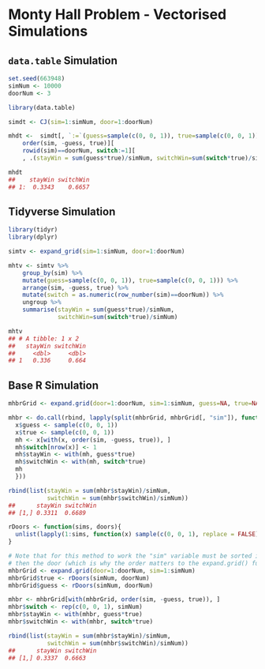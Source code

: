 
<!-- README.md is generated from README.Rmd. Please edit that file    -->

<!-- Origin: https://github.com/hrbrmstr/ggalt/blob/master/README.Rmd -->

<!-- Thanks to Bob Rudis for sharing.                                 -->

# Monty Hall Problem - Vectorised Simulations

## `data.table` Simulation

``` r
set.seed(663948)
simNum <- 10000
doorNum <- 3

library(data.table)

simdt <- CJ(sim=1:simNum, door=1:doorNum)

mhdt <-  simdt[, `:=`(guess=sample(c(0, 0, 1)), true=sample(c(0, 0, 1)), switch=0), .(sim)][
    order(sim, -guess, true)][
    rowid(sim)==doorNum, switch:=1][
    , .(stayWin = sum(guess*true)/simNum, switchWin=sum(switch*true)/simNum)]

mhdt
##    stayWin switchWin
## 1:  0.3343    0.6657
```

## Tidyverse Simulation

``` r
library(tidyr)
library(dplyr)

simtv <- expand_grid(sim=1:simNum, door=1:doorNum)

mhtv <- simtv %>%
    group_by(sim) %>%
    mutate(guess=sample(c(0, 0, 1)), true=sample(c(0, 0, 1))) %>%
    arrange(sim, -guess, true) %>%
    mutate(switch = as.numeric(row_number(sim)==doorNum)) %>%
    ungroup %>%
    summarise(stayWin = sum(guess*true)/simNum,
              switchWin=sum(switch*true)/simNum)

mhtv
## # A tibble: 1 x 2
##   stayWin switchWin
##     <dbl>     <dbl>
## 1   0.336     0.664
```

## Base R Simulation

``` r
mhbrGrid <- expand.grid(door=1:doorNum, sim=1:simNum, guess=NA, true=NA, switch=0)

mhbr <- do.call(rbind, lapply(split(mhbrGrid, mhbrGrid[, "sim"]), function(x){ 
  x$guess <- sample(c(0, 0, 1))
  x$true <- sample(c(0, 0, 1))
  mh <- x[with(x, order(sim, -guess, true)), ]
  mh$switch[nrow(x)] <- 1
  mh$stayWin <- with(mh, guess*true)
  mh$switchWin <- with(mh, switch*true)
  mh
  }))

rbind(list(stayWin = sum(mhbr$stayWin)/simNum, 
           switchWin = sum(mhbr$switchWin)/simNum))
##      stayWin switchWin
## [1,] 0.3311  0.6689
```

``` r
rDoors <- function(sims, doors){
  unlist(lapply(1:sims, function(x) sample(c(0, 0, 1), replace = FALSE))[])
}

# Note that for this method to work the "sim" variable must be sorted in order and
# then the door (which is why the order matters to the expand.grid() function)
mhbrGrid <- expand.grid(door=1:doorNum, sim=1:simNum)
mhbrGrid$true <- rDoors(simNum, doorNum)
mhbrGrid$guess <- rDoors(simNum, doorNum)

mhbr <- mhbrGrid[with(mhbrGrid, order(sim, -guess, true)), ]
mhbr$switch <- rep(c(0, 0, 1), simNum)
mhbr$stayWin <- with(mhbr, guess*true)
mhbr$switchWin <- with(mhbr, switch*true)

rbind(list(stayWin = sum(mhbr$stayWin)/simNum, 
           switchWin = sum(mhbr$switchWin)/simNum))
##      stayWin switchWin
## [1,] 0.3337  0.6663
```
